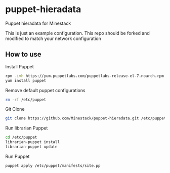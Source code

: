 # puppet-hieradata

Puppet hieradata for Minestack

This is just an example configuration. This repo should be forked and modified to match your network configuration

## How to use

Install Puppet

```sh
rpm -ivh https://yum.puppetlabs.com/puppetlabs-release-el-7.noarch.rpm
yum install puppet
```

Remove default puppet configurations

```sh
rm -rf /etc/puppet
```

Git Clone

```sh
git clone https://github.com/Minestack/puppet-hieradata.git /etc/puppet/
```

Run librarian Puppet

```sh
cd /etc/puppet
librarian-puppet install
librarian-puppet update
```

Run Puppet

```sh
puppet apply /etc/puppet/manifests/site.pp
```
